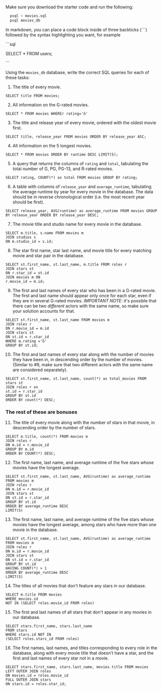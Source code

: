 Make sure you download the starter code and run the following:

```sh
  psql < movies.sql
  psql movies_db
```

In markdown, you can place a code block inside of three backticks (```) followed by the syntax highlighting you want, for example

\```sql

SELECT \* FROM users;

\```

Using the `movies_db` database, write the correct SQL queries for each of these tasks:

1.  The title of every movie.
```
SELECT title FROM movies;
```

2.  All information on the G-rated movies.
```
SELECT * FROM movies WHEREr rating='G'
```

3.  The title and release year of every movie, ordered with the
    oldest movie first.
```
SELECT title, release_year FROM movies ORDER BY release_year ASC;
```
    
4.  All information on the 5 longest movies.
```
SELECT * FROM movies ORDER BY runtime DESC LIMIT(5);
```

5.  A query that returns the columns of `rating` and `total`, tabulating the
    total number of G, PG, PG-13, and R-rated movies.
```
SELECT rating, COUNT(*) as total FROM movies GROUP BY rating;
```

6.  A table with columns of `release_year` and `average_runtime`,
    tabulating the average runtime by year for every movie in the database. The data should be in reverse chronological order (i.e. the most recent year should be first).
```
SELECT release_year, AVG(runtime) as average_runtime FROM movies GROUP BY release_year ORDER BY release_year DESC;
```

7.  The movie title and studio name for every movie in the
    database.
```
SELECT m.title, s.name FROM movies m
JOIN studios s
ON m.studio_id = s.id;
```

8.  The star first name, star last name, and movie title for every
    matching movie and star pair in the database.
```
SELECT st.first_name, st.last_name, m.title FROM roles r
JOIN stars st
ON r.star_id = st.id
JOIN movies m ON
r.movie_id = m.id;
```

9.  The first and last names of every star who has been in a G-rated movie. The first and last name should appear only once for each star, even if they are in several G-rated movies. *IMPORTANT NOTE*: it's possible that there can be two *different* actors with the same name, so make sure your solution accounts for that.
```
SELECT st.first_name, st.last_name FROM movies m 
JOIN roles r
ON r.movie_id = m.id
JOIN stars st
ON st.id = r.star_id
WHERE m.rating ='G'
GROUP BY st.id;
```

10. The first and last names of every star along with the number
    of movies they have been in, in descending order by the number of movies. (Similar to #9, make sure
    that two different actors with the same name are considered separately).
```
SELECT st.first_name, st.last_name, count(*) as total_movies FROM stars st
JOIN roles r on
st.id = r.star_id
GROUP BY st.id
ORDER BY count(*) DESC;
```

### The rest of these are bonuses

11. The title of every movie along with the number of stars in
    that movie, in descending order by the number of stars.
```
SELECT m.title, count(*) FROM movies m
JOIN roles r
ON m.id = r.movie_id
GROUP BY m.id
ORDER BY COUNT(*) DESC;
```

12. The first name, last name, and average runtime of the five
    stars whose movies have the longest average.
```
SELECT st.first_name, st.last_name, AVG(runtime) as average_runtime
FROM movies m
JOIN roles r
ON m.id = r.movie_id
JOIN stars st
ON st.id = r.star_id
GROUP BY st.id
ORDER BY average_runtime DESC
LIMIT(5)
```

13. The first name, last name, and average runtime of the five
    stars whose movies have the longest average, among stars who have more than one movie in the database.
```
SELECT st.first_name, st.last_name, AVG(runtime) as average_runtime
FROM movies m
JOIN roles r
ON m.id = r.movie_id
JOIN stars st
ON st.id = r.star_id
GROUP BY st.id
HAVING COUNT(*) > 1
ORDER BY average_runtime DESC
LIMIT(5)
```

14. The titles of all movies that don't feature any stars in our
    database.
```
SELECT m.title FROM movies
WHERE movies.id
NOT IN (SELECT roles.movie_id FROM roles)
```

15. The first and last names of all stars that don't appear in any movies in our database.
```
SELECT stars.first_name, stars.last_name
FROM stars
WHERE stars.id NOT IN
(SELECT roles.stars_id FROM roles)
```

16. The first names, last names, and titles corresponding to every
    role in the database, along with every movie title that doesn't have a star, and the first and last names of every star not in a movie.
```
SELECT stars.first_name, stars.last_name, movies.title FROM movies
LEFT OUTER JOIN roles
ON movies.id = roles.movie_id
FULL OUTER JOIN stars
ON stars.id = roles.star_id;
```
